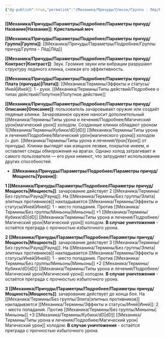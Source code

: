 ```yaml
---
{"dg-publish":true,"permalink":"/Механика/Причуды/Список/Группа - Лёд/Кристальный меч/","noteIcon":"","created":"2025-09-07T13:19:20.943+03:00","updated":"2025-09-11T14:07:31.434+03:00"}
---
```




**[[Механика/Причуды/Параметры/Подробнее/Параметры причуд/Название\|Название]]**: **Кристальный меч**

**[[Механика/Причуды/Параметры/Подробнее/Параметры причуд/Группа\|Группа]]**: [[Механика/Причуды/Параметры/Подробнее/Группы причуд/Группа - Лёд\|Лёд]] 

**[[Механика/Причуды/Параметры/Подробнее/Параметры причуд/Контраст\|Контраст]]**: Звук. Громкие звуки или вибрации разрушают структуру ледяного клинка, снижая его эффективность. 

**[[Механика/Причуды/Параметры/Подробнее/Параметры причуд/Плата (причуда)\|Плата]]**: [[Механика/Термины/Эффекты и статусы/Иней\|Иней]]: 1 - руки.  [[Механика/Термины/Типы действий/Подробнее о типах действий/Попутное\|Попутное действие]]

**[[Механика/Причуды/Параметры/Подробнее/Параметры причуд/Описание\|Описание]]**: пользователь зачаровывает оружие или создаёт ледяные клинки. Зачарованное оружие наносит дополнительный [[Механика/Термины/Типы урона и лечения/Подробнее/Магический урон\|магический урон]] холодом. Созданные клинки обладают уроном 1[[Механика/Термины/Кубики/dD\|dD]] [[Механика/Термины/Типы урона и лечения/Подробнее/Магический урон\|магического урона]] холодом (+ доп. [[Механика/Термины/Типы урона и лечения/Урон\|Урон]] от причуды). Клинки выглядят как изящное лезвие, покрытое инеем, и оставляет следы обморожения на врагах. Однако холод затрагивает и самого пользователя — его руки немеют, что затрудняет использование других способностей.

- **[[Механика/Причуды/Параметры/Подробнее/Параметры причуд/Мощность\|Уровни]]**:

**1 [[Механика/Причуды/Параметры/Подробнее/Параметры причуд/Мощность\|Мощность]]**: зачарование действует 2 [[Механика/Термины/Без группы/Раунд\|Раунд]]. 
На [[Механика/Термины/Без группы/Элита\|элитных противников]] накладывается [[Механика/Термины/Эффекты и статусы/Иней\|Иней]]: 1 - место попадания. 
Против [[Механика/Термины/Без группы/Миньоны\|Миньоны]] +1 [[Механика/Термины/Кубики/dD\|dD]] [[Механика/Термины/Типы урона и лечения/Подробнее/Магический урон\|Магический урон]] холодом. **В случае уничтожения** - остаётся преграда с прочностью избыточного урона. 

**2 [[Механика/Причуды/Параметры/Подробнее/Параметры причуд/Мощность\|Мощность]]**: зачарование действует 3 [[Механика/Термины/Без группы/Раунд\|Раунд]]. 
На [[Механика/Термины/Без группы/Элита\|элитных противников]] накладывается [[Механика/Термины/Эффекты и статусы/Иней\|Иней]]: 1 - место попадания. 
Против [[Механика/Термины/Без группы/Миньоны\|Миньоны]] +2 [[Механика/Термины/Кубики/dD\|dD]] [[Механика/Термины/Типы урона и лечения/Подробнее/Магический урон\|Магический урон]] холодом.  **В случае уничтожения** - остаётся преграда с прочностью избыточного урона. 

**3 [[Механика/Причуды/Параметры/Подробнее/Параметры причуд/Мощность\|Мощность]]**: зачарование действует до конца боя. 
На [[Механика/Термины/Без группы/Элита\|элитных противников]] накладывается [[Механика/Термины/Эффекты и статусы/Иней\|Иней]]: 2 - место попадания. 
Против [[Механика/Термины/Без группы/Миньоны\|Миньоны]] +3 [[Механика/Термины/Кубики/dD\|dD]] [[Механика/Термины/Типы урона и лечения/Подробнее/Магический урон\|Магический урон]] холодом. **В случае уничтожения** - остаётся преграда с прочностью избыточного урона. 